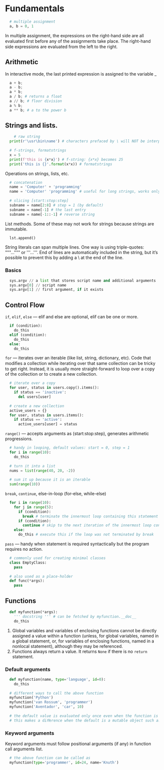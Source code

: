 
# Fundamentals

```python
  # multiple assignment
  a, b = 0, 1 
  ```
  
In multiple assignment, the expressions on the right-hand side are all evaluated ﬁrst before any of the assignments take place. The right-hand side expressions are evaluated from the left to the right.

## Arithmetic

In interactive mode, the last printed expression is assigned to the variable _

```python
  a + b; 
  a - b;
  a * b;
  a / b; # returns a float
  a // b; # floor division
  a % b;
  a ** b; # a to the power b
  ```
  
## Strings and lists.

```python
	# raw string
  print(r'\usr\bin\name') # characters prefaced by \ will NOT be interpreted as special characters
  
  # f-strings, formatstrings
  x = 5
  print(f'this is {x*x}') # f-string: {x*x} becomes 25
  print('this is {}'.format(x*x)) # formatstrings
  ```
  
Operations on strings, lists, etc.
  
```python
  # concatenation
  name = 'Computer' + 'programming'
  name = 'Computer' 'programming' # useful for long strings, works only for string literals
  
  # slicing [start:stop:step]
  subname = name[2:8] # step = 1 (by default)
  subname = name[-1] # the last entry
  subname = name[-1::-1] # reverse string
  ```

List methods. Some of these may not work for strings because strings are immutable.

```python
  lst.append()
  ```
  
String literals can span multiple lines. One way is using triple-quotes: """...""" or '''...'''. End of lines are
automatically included in the string, but it’s possible to prevent this by adding a \ at the end of the line.
 
### Basics

```python
  sys.argv // a list that stores script name and additional arguments
  sys.argv[0] // script name
  sys.argv[1] // first argument, if it exists
  ```
  
## Control Flow
 
```if```, ```elif```, ```else``` &mdash; elif and else are optional, elif can be one or more.
 
```python
  if (condition):
  	do_this
  elif (condition):
    do_this
  else:
    do_this
  ```

```for``` &mdash; iterates over an iterable (like list, string, dictionary, etc). Code that modiﬁes a collection while iterating over that same collection can be tricky to get right. Instead, it is usually more straight-forward to loop over a copy of the collection or to create a new collection.

```python
  # iterate over a copy
  for user, status in users.copy().items():
    if status == 'inactive':
      del users[user]
      
  # create a new collection
  active_users = {}
  for user, status in users.items():
    if status == 'active':
      active_users[user] = status
  ```
  
```range()``` &mdash; accepts arguments as (start:stop:step), generates arithmetic progressions.

```python
  # handy in looping, default values: start = 0, step = 1
  for i in range(10):
    do_this
    
  # turn it into a list
  nums = list(range(40, 20, -2))
  
  # sum it up because it is an iterable
  sum(range(10))
  ```

```break```, ```continue```, else-in-loop (for-else, while-else)

```python
  for i in range(10):
    for j in range(5):
      if (condition):
        break # terminate the innermost loop containing this statement
      if (condition):
        continue # skip to the next iteration of the innermost loop containing this statement
    else:      
      do_this # execute this if the loop was not terminated by break
  ```

```pass``` &mdash; handy when statement is required syntactically but the program requires no action.

```python
  # commonly used for creating minimal classes
  class EmptyClass:
    pass
  
  # also used as a place-holder
  def func(*args):
    pass
  ```

## Functions

```python
  def myfunction(*args):
    ''' docstring ''' # can be fetched by myfunction.__doc__
    do_this
  ```
    
1. Global variables and variables of enclosing functions cannot be directly assigned a value within a function (unless, for global variables, named in a global statement, or, for variables of enclosing functions, named in a nonlocal statement), although they may be referenced.
2. Functions always return a value. It returns ```None``` if there is no ```return``` statement.

### Default arguments

```python
  def myfunction(name, type='language', id=0):
    do_this
  
  # different ways to call the above function
  myfunction('Python')
  myfunction('van Rossum', 'programmer')
  myfunction('Aventador', 'car', 10)
  
  # the default value is evaluated only once even when the function is called multiple times
  # this makes a diﬀerence when the default is a mutable object such as a list, dictionary, etc
  ```
  
### Keyword arguments

Keyword arguments must follow positional arguments (if any) in function call arguments list.

```python
  # the above function can be called as
  myfunction(type='programmer', id=24, name='Knuth')
  ```
  






  
 
 
  
  
  
